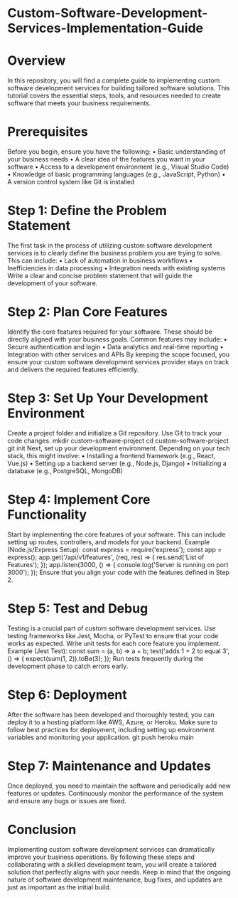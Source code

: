 # Custom-Software-Development-Services-Implementation-Guide

# Overview
In this repository, you will find a complete guide to implementing custom software development services for building tailored software solutions. This tutorial covers the essential steps, tools, and resources needed to create software that meets your business requirements.
# Prerequisites
Before you begin, ensure you have the following:
•	Basic understanding of your business needs
•	A clear idea of the features you want in your software
•	Access to a development environment (e.g., Visual Studio Code)
•	Knowledge of basic programming languages (e.g., JavaScript, Python)
•	A version control system like Git is installed
# Step 1: Define the Problem Statement
The first task in the process of utilizing custom software development services is to clearly define the business problem you are trying to solve. This can include:
•	Lack of automation in business workflows
•	Inefficiencies in data processing
•	Integration needs with existing systems
Write a clear and concise problem statement that will guide the development of your software.
# Step 2: Plan Core Features
Identify the core features required for your software. These should be directly aligned with your business goals. Common features may include:
•	Secure authentication and login
•	Data analytics and real-time reporting
•	Integration with other services and APIs
By keeping the scope focused, you ensure your custom software development services provider stays on track and delivers the required features efficiently.
# Step 3: Set Up Your Development Environment
Create a project folder and initialize a Git repository. Use Git to track your code changes.
mkdir custom-software-project
cd custom-software-project
git init
Next, set up your development environment. Depending on your tech stack, this might involve:
•	Installing a frontend framework (e.g., React, Vue.js)
•	Setting up a backend server (e.g., Node.js, Django)
•	Initializing a database (e.g., PostgreSQL, MongoDB)
# Step 4: Implement Core Functionality
Start by implementing the core features of your software. This can include setting up routes, controllers, and models for your backend.
Example (Node.js/Express Setup):
const express = require('express');
const app = express();
app.get('/api/v1/features', (req, res) => {
    res.send('List of Features');
});
app.listen(3000, () => {
    console.log('Server is running on port 3000');
});
Ensure that you align your code with the features defined in Step 2.
# Step 5: Test and Debug
Testing is a crucial part of custom software development services. Use testing frameworks like Jest, Mocha, or PyTest to ensure that your code works as expected. Write unit tests for each core feature you implement.
Example (Jest Test):
const sum = (a, b) => a + b;
test('adds 1 + 2 to equal 3', () => {
    expect(sum(1, 2)).toBe(3);
});
Run tests frequently during the development phase to catch errors early.
# Step 6: Deployment
After the software has been developed and thoroughly tested, you can deploy it to a hosting platform like AWS, Azure, or Heroku. Make sure to follow best practices for deployment, including setting up environment variables and monitoring your application.
git push heroku main
# Step 7: Maintenance and Updates
Once deployed, you need to maintain the software and periodically add new features or updates. Continuously monitor the performance of the system and ensure any bugs or issues are fixed.
# Conclusion
Implementing custom software development services can dramatically improve your business operations. By following these steps and collaborating with a skilled development team, you will create a tailored solution that perfectly aligns with your needs. Keep in mind that the ongoing nature of software development maintenance, bug fixes, and updates are just as important as the initial build.

